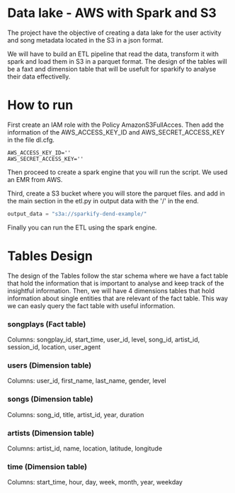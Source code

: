 # Data lake - AWS with Spark and S3

The project have the objective of creating a data lake for the user activity and song metadata located in the S3 in a json format. 

We will have to build an ETL pipeline that read the data, transform it with spark and load them in S3 in a parquet format. The design of the tables will be a faxt and dimension table that will be usefult for sparkify to analyse their data effectivelly. 


# How to run

First create an IAM role with the Policy AmazonS3FullAcces.
Then add the information of the  AWS_ACCESS_KEY_ID and AWS_SECRET_ACCESS_KEY in the file dl.cfg.

```
AWS_ACCESS_KEY_ID=''
AWS_SECRET_ACCESS_KEY=''
```

Then proceed to create a spark engine that you will run the script. We used an EMR from AWS.

Third, create a S3 bucket where you will store the parquet files. and add in the main section in the etl.py in output data with the '/' in the end.
```py
output_data = "s3a://sparkify-dend-example/"
```

Finally you can run the ETL using the spark engine.




# Tables Design
The design of the Tables follow the star schema where we have a fact table that hold the information that is important to analyse and keep track of the insightful information. Then, we will have 4 dimensions tables that hold information about single entities that are relevant of the fact table. This way we can easly query the fact table with useful information.

### songplays (Fact table)

Columns:
songplay_id, start_time, user_id, level, song_id, artist_id, session_id, location, user_agent

### users (Dimension table)

Columns:
user_id, first_name, last_name, gender, level

### songs (Dimension table)

Columns:
song_id, title, artist_id, year, duration

### artists (Dimension table)

Columns:
artist_id, name, location, latitude, longitude

### time (Dimension table)

Columns:
start_time, hour, day, week, month, year, weekday